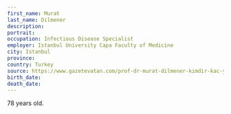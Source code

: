 ```yaml
---
first_name: Murat
last_name: Dilmener
description: 
portrait: 
occupation: Infectious Disease Specialist
employer: Istanbul University Capa Faculty of Medicine
city: Istanbul
province: 
country: Turkey
source: https://www.gazetevatan.com/prof-dr-murat-dilmener-kimdir-kac-yasindaydi-unlu-profesor-co-1315580-gundem/
birth_date: 
death_date: 
---
```


78 years old.